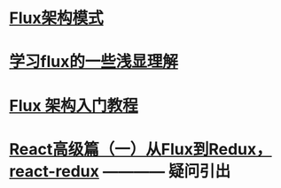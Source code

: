 # [Flux架构模式](https://www.jianshu.com/p/79f414053384)

# [学习flux的一些浅显理解](http://react-china.org/t/flux/1797)

# [Flux 架构入门教程](http://www.ruanyifeng.com/blog/2016/01/flux.html)

# [React高级篇（一）从Flux到Redux，react-redux](https://www.jianshu.com/p/fe53e5fe189d) ———— 疑问引出